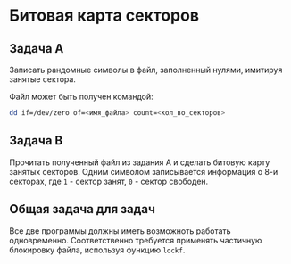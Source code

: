 # Битовая карта секторов

## Задача A

Записать рандомные символы в файл, заполненный нулями, имитируя занятые сектора.

Файл может быть получен командой:

```bash
dd if=/dev/zero of=<имя_файла> count=<кол_во_секторов>
```

## Задача B

Прочитать полученный файл из задания A и сделать битовую карту занятых секторов. Одним символом записывается информация о 8-и секторах, где `1` - сектор занят, `0` - сектор свободен.

## Общая задача для задач

Все две программы должны иметь возможноть работать одновременно. Соответственно требуется применять частичную блокировку файла, используя функцию `lockf`.
